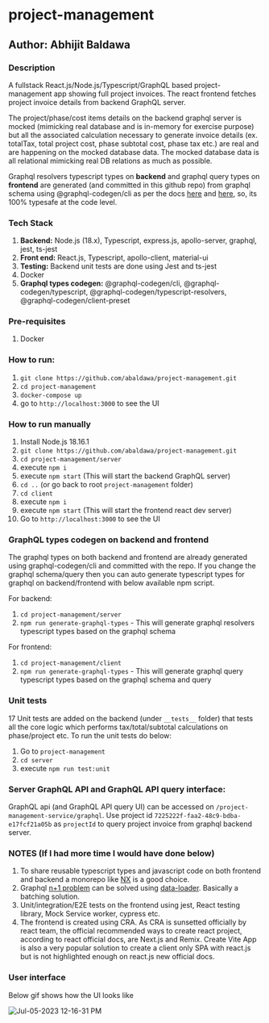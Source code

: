 # project-management

## Author: Abhijit Baldawa

### Description

A fullstack React.js/Node.js/Typescript/GraphQL based project-management app showing full project invoices. The react frontend fetches project invoice details from backend GraphQL server.

The project/phase/cost items details on the backend graphql server is mocked (mimicking real database and is in-memory for exercise purpose) but all the associated calculation necessary to generate invoice details (ex. totalTax, total project cost, phase subtotal cost, phase tax etc.) are real and are happening on the mocked database data. The mocked database data is all relational mimicking real DB relations as much as possible.

Graphql resolvers typescript types on **backend** and graphql query types on **frontend** are generated (and committed in this github repo) from graphql schema using @graphql-codegen/cli as per the docs [here](https://www.apollographql.com/docs/apollo-server/workflow/generate-types/) and [here](https://www.apollographql.com/docs/react/development-testing/static-typing/), so, its 100% typesafe at the code level.

### Tech Stack

1. **Backend:** Node.js (18.x), Typescript, express.js, apollo-server, graphql, jest, ts-jest
2. **Front end:** React.js, Typescript, apollo-client, material-ui
3. **Testing:** Backend unit tests are done using Jest and ts-jest
4. Docker
5. **Graphql types codegen:** @graphql-codegen/cli, @graphql-codegen/typescript, @graphql-codegen/typescript-resolvers, @graphql-codegen/client-preset

### Pre-requisites

1. Docker

### How to run:

1. `git clone https://github.com/abaldawa/project-management.git`
2. `cd project-management`
3. `docker-compose up`
4. go to `http://localhost:3000` to see the UI

### How to run manually

1. Install Node.js 18.16.1
2. `git clone https://github.com/abaldawa/project-management.git`
3. `cd project-management/server`
4. execute `npm i`
5. execute `npm start` (This will start the backend GraphQL server)
6. `cd ..` (or go back to root `project-management` folder)
7. `cd client`
8. execute `npm i`
9. execute `npm start` (This will start the frontend react dev server)
10. Go to `http://localhost:3000` to see the UI

### GraphQL types codegen on backend and frontend
The graphql types on both backend and frontend are already generated using graphql-codegen/cli and committed with the repo. If you change the graphql schema/query then you can auto generate typescript types for graphql on backend/frontend with below available npm script.

For backend:

1. `cd project-management/server`
2. `npm run generate-graphql-types` - This will generate graphql resolvers typescript types based on the graphql schema

For frontend:

1. `cd project-management/client`
2. `npm run generate-graphql-types` - This will generate graphql query typescript types based on the graphql schema and query

### Unit tests

17 Unit tests are added on the backend (under `__tests__` folder) that tests all the core logic which performs tax/total/subtotal calculations on phase/project etc.
To run the unit tests do below:

1. Go to `project-management`
2. `cd server`
3. execute `npm run test:unit`

### Server GraphQL API and GraphQL API query interface:

GraphQL api (and GraphQL API query UI) can be accessed on `/project-management-service/graphql`. Use project id `7225222f-faa2-48c9-bdba-e17fcf21a05b` as `projectId` to query project invoice from graphql backend server.

### NOTES (If I had more time I would have done below)

1. To share reusable typescript types and javascript code on both frontend and backend a monorepo like [NX](https://nx.dev/)
   is a good choice.
2. Graphql [n+1 problem](https://shopify.engineering/solving-the-n-1-problem-for-graphql-through-batching) can be solved using [data-loader](https://github.com/graphql/dataloader). Basically a batching solution.
3. Unit/integration/E2E tests on the frontend using jest, React testing library, Mock Service worker, cypress etc.
4. The frontend is created using CRA. As CRA is sunsetted officially by react team, the official recommended ways to create react project, according to react official docs, are Next.js and Remix. Create Vite App is also a very popular solution to create a client only SPA with react.js but is not highlighted enough on react.js new official docs.

### User interface

Below gif shows how the UI looks like

![Jul-05-2023 12-16-31 PM](https://github.com/abaldawa/project-management/assets/5449692/d365aa27-606b-4eeb-bc0b-38b66dc6075b)
